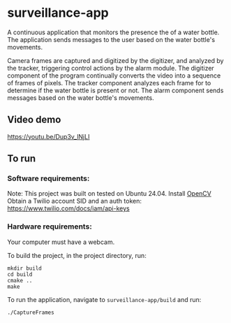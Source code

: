 # surveillance-app
A continuous application that monitors the presence the of a water bottle. The application sends messages to the user based on the water bottle's movements. 

Camera frames are captured and digitized by the digitizer, and analyzed by the tracker, triggering control actions by the alarm module. The digitizer component of the program continually converts the video into a sequence of frames of pixels. The tracker component analyzes each frame for to determine if the water bottle is present or not. The alarm component sends messages based on the water bottle's movements. 

## Video demo
https://youtu.be/Dup3v_lNjLI

## To run

### Software requirements:
Note: This project was built on tested on Ubuntu 24.04.
Install [OpenCV](https://phoenixnap.com/kb/installing-opencv-on-ubuntu)
Obtain a Twilio account SID and an auth token: https://www.twilio.com/docs/iam/api-keys

### Hardware requirements:
Your computer must have a webcam.


To build the project, in the project directory, run:
```rm -rf build
mkdir build
cd build
cmake ..
make
```

To run the application, navigate to `surveillance-app/build` and run:

`./CaptureFrames`
